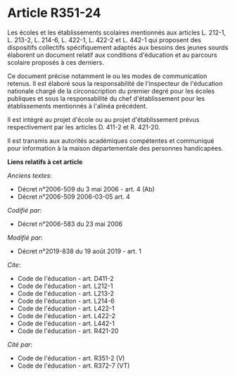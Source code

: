 # Article R351-24

Les écoles et les établissements scolaires mentionnés aux articles L. 212-1, L. 213-2, L. 214-6, L. 422-1, L. 422-2 et L.
442-1 qui proposent des dispositifs collectifs spécifiquement adaptés aux besoins des jeunes sourds élaborent un document
relatif aux conditions d'éducation et au parcours scolaire proposés à ces derniers.

Ce document précise notamment le ou les modes de communication retenus. Il est élaboré sous la responsabilité de l'inspecteur
de l'éducation nationale chargé de la circonscription du premier degré pour les écoles publiques et sous la responsabilité du
chef d'établissement pour les établissements mentionnés à l'alinéa précédent.

Il est intégré au projet d'école ou au projet d'établissement prévus respectivement par les articles D. 411-2 et R. 421-20.

Il est transmis aux autorités académiques compétentes et communiqué pour information à la maison départementale des personnes
handicapées.

**Liens relatifs à cet article**

_Anciens textes_:

  - Décret n°2006-509 du 3 mai 2006 - art. 4 (Ab)
  - Décret n°2006-509 2006-03-05 art. 4

_Codifié par_:

  - Décret n°2006-583 du 23 mai 2006

_Modifié par_:

  - Décret n°2019-838 du 19 août 2019 - art. 1

_Cite_:

  - Code de l'éducation - art. D411-2
  - Code de l'éducation - art. L212-1
  - Code de l'éducation - art. L213-2
  - Code de l'éducation - art. L214-6
  - Code de l'éducation - art. L422-1
  - Code de l'éducation - art. L422-2
  - Code de l'éducation - art. L442-1
  - Code de l'éducation - art. R421-20

_Cité par_:

  - Code de l'éducation - art. R351-2 (V)
  - Code de l'éducation - art. R372-7 (VT)
